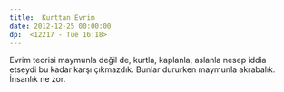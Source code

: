 ```yaml
---
title:  Kurttan Evrim
date: 2012-12-25 00:00:00
dp:  <12217 - Tue 16:18>
---
```



Evrim teorisi maymunla değil de, kurtla, kaplanla, aslanla nesep iddia
etseydi bu kadar karşı çıkmazdık. Bunlar dururken maymunla
akrabalık. İnsanlık ne zor. 
